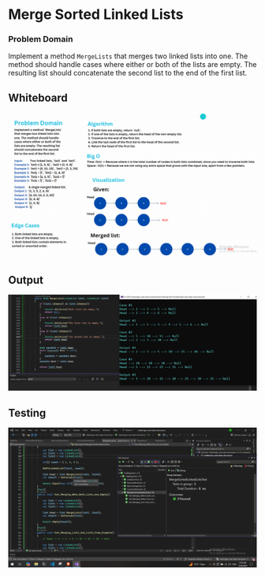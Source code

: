 ﻿# Merge Sorted Linked Lists

### Problem Domain

Implement a method `MergeLists` that merges two linked lists into one. The method should handle cases where either or both of the lists are empty. The resulting list should concatenate the second list to the end of the first list.


## Whiteboard
![Merge Sorted Linked Lists](./whiteboardMergedList.png)

## Output
![Merge Sorted Linked Lists Output](./MagreListOutput.png)

## Testing
![Merge Sorted Linked Lists Test Output](./Testing.png)